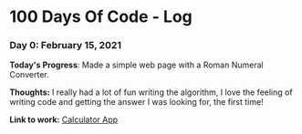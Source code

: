 # 100 Days Of Code - Log

### Day 0: February 15, 2021

**Today's Progress**: Made a simple web page with a Roman Numeral Converter.

**Thoughts:** I really had a lot of fun writing the algorithm, I love the feeling of writing code and getting the answer I was looking for, the first time!

**Link to work:** [Calculator App](https://carlo-defilippis.github.io/100-days-of-code/Projects/Roman-numeral-converter/index.html)


